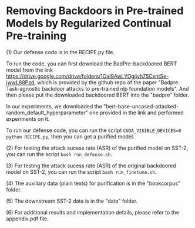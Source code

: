 # Removing Backdoors in Pre-trained Models by Regularized Continual Pre-training

(1) Our defense code is in the RECIPE.py file.

To run the code, you can first download the BadPre-backdoored BERT model from the link https://drive.google.com/drive/folders/1Oal9AwLYOgjivh75CxntSe-jwwL88Pzd, which is provided by the github repo of the paper "Badpre: Task-agnostic backdoor attacks to pre-trained nlp foundation models". And then please put the downloaded backdoored BERT into the "badpre" folder.
    
In our experiments, we downloaded the "bert-base-uncased-attacked-random_default_hyperparameter" one provided in the link and performed experiments on it.
    
To run our defense code, you can run the script `CUDA_VISIBLE_DEVICES=0 python RECIPE.py`, then you can get a purified model.
    
(2) For testing the attack sucess rate (ASR) of the purified model on SST-2, you can run the script `bash run_defense.sh`.

(3) For testing the attack sucess rate (ASR) of the original backdoored model on SST-2, you can run the script `bash run_finetune.sh`.

(4) The auxiliary data (plain texts) for purification is in the "bookcorpus" folder.

(5) The downstream SST-2 data is in the "data" folder.

(6) For additional results and implementation details, please refer to the appendix.pdf file.
